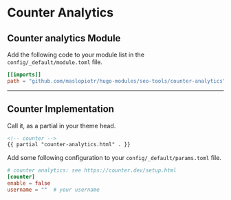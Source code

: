 # Counter Analytics

## Counter analytics Module

Add the following code to your module list in the `config/_default/module.toml` file.

```toml
[[imports]]
path = "github.com/maslopiotr/hugo-modules/seo-tools/counter-analytics"
```

<hr>

## Counter Implementation

Call it, as a partial in your theme head.

```html
<!-- counter -->
{{ partial "counter-analytics.html" . }}
```

Add some following configuration to your `config/_default/params.toml` file.

```toml
# counter analytics: see https://counter.dev/setup.html
[counter]
enable = false
username = ""  # your username
```
